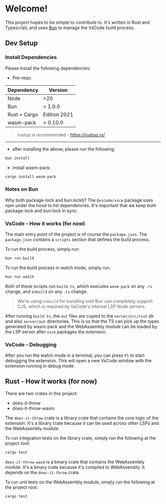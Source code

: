 # Welcome!

This project hopes to be simple to contribute to. It's written in Rust and Typescript, and uses [Bun](https://bun.sh/) to manage the VsCode build process.

## Dev Setup

### Install Dependencies

Please install the following dependencies:

- Pre-reqs:

| Dependency | Version |
| ---------- | ------- |
| Node     | >20  |
| Bun 	| > 1.0.0  |
| Rust + Cargo 	| Edition 2021  |
| wasm-pack 	| > 0.10.0  |

> rustup is recommended - https://rustup.rs/

----

- after installing the above, please run the following:

```bash
bun install
```

- install wasm-pack:

```bash
cargo install wasm-pack
```

### Notes on Bun

Why both package-lock and bun.lockb? The `@vscode/vsce` package uses npm under the hood to list dependencies. It's important that we keep both package-lock and bun.lock in sync.


### VsCode - How it works (for now)

The main entry point of the project is of course the `package.json`. The `package.json` contains a `scripts` section that defines the build process.

To run the build process, simply run:

```bash
bun run build
```

To run the build process in watch mode, simply run:

```bash
bun run watch
```

Both of these scripts run `build.ts`, which executes `wasm-pack` on any `.rs` change, and `esbuild` on any `.ts` change.

> We're using `esbuild` for bundling until Bun can completely support CJS, which is required by VsCode's internal LSP Node servers. 

After running `build.ts`, the `out` files are copied to the `server/src/rust` dir and also `server/out` directories. This is so that the TS can pick up the types generated by wasm-pack and the WebAssembly module can be loaded by the LSP server after `vsce` packages the extension. 


### VsCode - Debugging

After you run the watch mode in a terminal, you can press `F5` to start debugging the extension. This will open a new VsCode window with the extension running in debug mode.


## Rust - How it works (for now)

There are two crates in this project:
- does-it-throw
- does-it-throw-wasm

The `does-it-throw` crate is a library crate that contains the core logic of the extension. It's a library crate because it can be used across other LSPs and the WebAssembly module.

To run integration tests on the library crate, simply run the following at the project root:

```bash
cargo test
```

`does-it-throw-wasm` is a binary crate that contains the WebAssembly module. It's a binary crate because it's compiled to WebAssembly. It depends on the `does-it-throw` crate.

To run unit tests on the WebAssembly module, simply run the following at the project root:

```bash
cargo test
```


